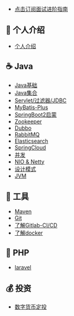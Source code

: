 - [点击订阅面试进阶指南](https://xiaozhuanlan.com/CyC2018)

## 👦 个人介绍
- [个人介绍](notes/个人介绍.md) </br>

## ☕️ Java
- [Java基础](notes/Java基础.md) </br>
- [Java集合](notes/Java集合.md) </br>
- [Servlet/过滤器/JDBC](notes/Servlet.md) </br>
- [MyBatis-Plus](notes/MyBatisPlus.md) </br>
- [SpringBoot2启蒙](notes/SpringBoot2.md) </br>
- [Zookeeper](notes/Zookeeper.md) </br>
- [Dubbo](notes/Dubbo.md) </br>
- [RabbitMQ](notes/RabbitMQ.md) </br>
- [Elasticsearch](notes/Elasticsearch.md) </br>
- [SpringCloud](notes/SpringCloud.md) </br>
- [并发](notes/并发.md) </br>
- [NIO & Netty](notes/Netty.md) </br>
- [设计模式](notes/设计模式.md) </br>
- [JVM](notes/JVM.md) </br>

## 🔧 工具
- [Maven](notes/Maven.md) </br>
- [Git](notes/Git.md) </br>
- [了解Gitlab-CI/CD](notes/Gitlab.md) </br>
- [了解docker](notes/docker.md) </br>

## 🐘️ PHP
- [laravel](notes/laravel.md) </br>

## 💰️ 投资
- [数字货币定投](notes/数字货币定投.md) </br>